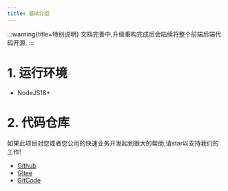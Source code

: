 ```yaml
---
title: 基础介绍
---
```


:::warning{title=特别说明}
文档完善中,升级重构完成后会陆续将整个前端后端代码开源.
:::

# 1. 运行环境

* NodeJS18+

# 2. 代码仓库

如果此项目对您或者您公司的快速业务开发起到很大的帮助,请star以支持我们的工作!

* [Github](https://github.com/kernelstudio/vuecho)
* [Gitee](https://gitee.com/kernelstudio/vuecho)
* [GitCode](https://gitcode.com/kernelstudio/vuecho)
 